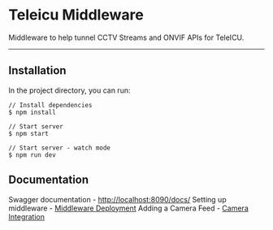 # Teleicu Middleware
Middleware to help tunnel CCTV Streams and ONVIF APIs for TeleICU.

---

## Installation

In the project directory, you can run:

```
// Install dependencies
$ npm install

// Start server
$ npm start

// Start server - watch mode
$ npm run dev
```

## Documentation

Swagger documentation - [http://localhost:8090/docs/](http://localhost:8090/docs/)
Setting up middleware - [Middleware Deployment](https://docs.coronasafe.network/care-software-deployment/hospital-server-setup/introduction)
Adding a Camera Feed  - [Camera Integration](https://docs.coronasafe.network/care-software-deployment/hospital-server-setup/camera-integration)
